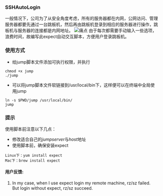 ### <h3>SSHAutoLogin</h3>
一般情况下，公司为了从安全角度考虑，所有的服务器都在内网，公网访问、管理服务器都要先通过一台跳板机，然后再由跳板机登录到相应的服务器进行操作，跳板机与服务器的连接都是内网地址。
![痛点](https://user-images.githubusercontent.com/24430878/45608187-0826a580-ba84-11e8-897a-1759327dc6cf.jpg)
由于每次都需要手动输入一些选项，浪费时间，故编写此expect自动交互脚本，方便用户登录跳板机。
### <h3>使用方式</h3>
- 给jump脚本文件添加可执行权限，并执行
```
chmod +x jump
./jump
```
- 可以将jump脚本文件软链接到/usr/local/bin下，这样便可以在终端中全局使用jump
```
ln -s $PWD/jump /usr/local/bin/
jump
```
### 提示
使用脚本前注意以下几点：
- 修改适合自己的*jumpserver*与*host*地址
- 使用脚本前，确保安装expect  
```
Linux下：yum install expect 
Mac下：brew install expect
```

#### 用户反馈:
1. In my case, when I use expect login my remote machine, rz/sz failed. But login without expect, rz/sz succeed.
